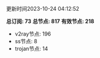 更新时间2023-10-24 04:12:52

**总订阅: 73**
**总节点: 817**
**有效节点: 218**
- v2ray节点: 196
- ss节点: 8
- trojan节点: 14
